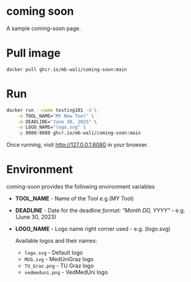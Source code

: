 # coming soon
A sample coming-soon page.

# Pull image
```docker pull ghcr.io/mb-wali/coming-soon:main```

# Run

```bash
docker run --name testing101 -d \
    -e TOOL_NAME="MY New Tool" \
    -e DEADLINE="June 30, 2025" \
    -e LOGO_NAME="logo.svg" \
    -p 8080:8080 ghcr.io/mb-wali/coming-soon:main  
```

Once running, visit http://127.0.0.1:8080 in your browser.

# Environment
coming-soon provides the following environment variables

* **TOOL_NAME**  -  Name of the Tool e.g.(MY Tool)
* **DEADLINE** - Date for the deadline *format: "Month DD, YYYY"* - e.g. (June 30, 2023)
* **LOGO_NAME** - Logo name right corner used - e.g. (logo.svg)

    Available logos and their names:
  * `logo.svg` - Default logo
  * `MUG.svg` - MedUniGraz logo
  * `TU_Graz.png` - TU Graz logo
  * `vedmeduni.png` - VedMedUni logo